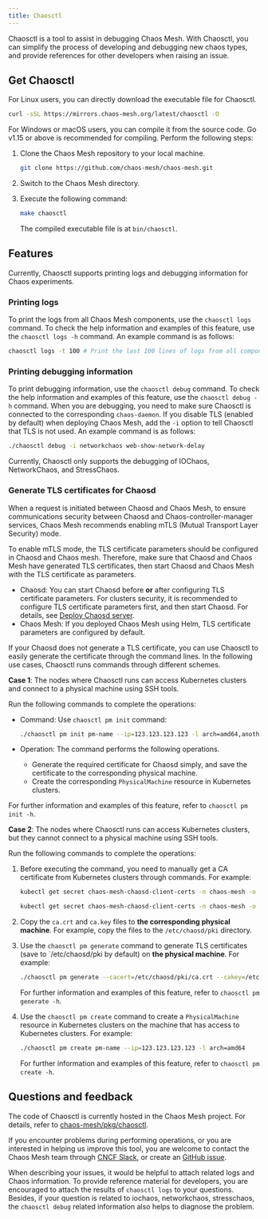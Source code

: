 ```yaml
---
title: Chaosctl
---
```


Chaosctl is a tool to assist in debugging Chaos Mesh. With Chaosctl, you can simplify the process of developing and debugging new chaos types, and provide references for other developers when raising an issue.

## Get Chaosctl

For Linux users, you can directly download the executable file for Chaosctl.

```bash
curl -sSL https://mirrors.chaos-mesh.org/latest/chaosctl -O
```

For Windows or macOS users, you can compile it from the source code. Go v1.15 or above is recommended for compiling. Perform the following steps:

1. Clone the Chaos Mesh repository to your local machine.

   ```bash
   git clone https://github.com/chaos-mesh/chaos-mesh.git
   ```

2. Switch to the Chaos Mesh directory.

3. Execute the following command:

   ```bash
   make chaosctl
   ```

   The compiled executable file is at `bin/chaosctl`.

## Features

Currently, Chaosctl supports printing logs and debugging information for Chaos experiments.

### Printing logs

To print the logs from all Chaos Mesh components, use the `chaosctl logs` command. To check the help information and examples of this feature, use the `chaosctl logs -h` command. An example command is as follows:

```bash
chaosctl logs -t 100 # Print the last 100 lines of logs from all components
```

### Printing debugging information

To print debugging information, use the `chaosctl debug` command. To check the help information and examples of this feature, use the `chaosctl debug -h` command. When you are debugging, you need to make sure Chaosctl is connected to the corresponding `chaos-daemon`. If you disable TLS (enabled by default) when deploying Chaos Mesh, add the `-i` option to tell Chaosctl that TLS is not used. An example command is as follows:

```bash
./chaosctl debug -i networkchaos web-show-network-delay
```

Currently, Chaosctl only supports the debugging of IOChaos, NetworkChaos, and StressChaos.

### Generate TLS certificates for Chaosd

When a request is initiated between Chaosd and Chaos Mesh, to ensure communications security between Chaosd and Chaos-controller-manager services, Chaos Mesh recommends enabling mTLS (Mutual Transport Layer Security) mode.

To enable mTLS mode, the TLS certificate parameters should be configured in Chaosd and Chaos mesh. Therefore, make sure that Chaosd and Chaos Mesh have generated TLS certificates, then start Chaosd and Chaos Mesh with the TLS certificate as parameters.

- Chaosd: You can start Chaosd before **or** after configuring TLS certificate parameters. For clusters security, it is recommended to configure TLS certificate parameters first, and then start Chaosd. For details, see [Deploy Chaosd server](simulate-physical-machine-chaos.md#deploy-chaosd-server).
- Chaos Mesh: If you deployed Chaos Mesh using Helm, TLS certificate parameters are configured by default.

If your Chaosd does not generate a TLS certificate, you can use Chaosctl to easily generate the certificate through the command lines. In the following use cases, Chaosctl runs commands through different schemes.

**Case 1**: The nodes where Chaosctl runs can access Kubernetes clusters and connect to a physical machine using SSH tools.

Run the following commands to complete the operations:

- Command: Use `chaosctl pm init` command:

  ```bash
  ./chaosctl pm init pm-name --ip=123.123.123.123 -l arch=amd64,anotherkey=value
  ```

- Operation: The command performs the following operations.

  - Generate the required certificate for Chaosd simply, and save the certificate to the corresponding physical machine.
  - Create the corresponding `PhysicalMachine` resource in Kubernetes clusters.

For further information and examples of this feature, refer to `chaosctl pm init -h`.

**Case 2**: The nodes where Chaosctl runs can access Kubernetes clusters, but they cannot connect to a physical machine using SSH tools.

Run the following commands to complete the operations:

1. Before executing the command, you need to manually get a CA certificate from Kubernetes clusters through commands. For example:

   ```bash
   kubectl get secret chaos-mesh-chaosd-client-certs -n chaos-mesh -o "jsonpath={.data['ca\.crt']}" | base64 -d > ca.crt

   kubectl get secret chaos-mesh-chaosd-client-certs -n chaos-mesh -o "jsonpath={.data['ca\.key']}" | base64 -d> ca.key
   ```

2. Copy the `ca.crt` and `ca.key` files to **the corresponding physical machine**. For example, copy the files to the `/etc/chaosd/pki` directory.

3. Use the `chaosctl pm generate` command to generate TLS certificates (save to \`/etc/chaosd/pki by default) on **the physical machine**. For example:

   ```bash
   ./chaosctl pm generate --cacert=/etc/chaosd/pki/ca.crt --cakey=/etc/chaosd/pki/ca.key
   ```

   For further information and examples of this feature, refer to `chaosctl pm generate -h`.

4. Use the `chaosctl pm create` command to create a `PhysicalMachine` resource in Kubernetes clusters on the machine that has access to Kubernetes clusters. For example:

   ```bash
   ./chaosctl pm create pm-name --ip=123.123.123.123 -l arch=amd64
   ```

   For further information and examples of this feature, refer to `chaosctl pm create -h`.

## Questions and feedback

The code of Chaosctl is currently hosted in the Chaos Mesh project. For details, refer to [chaos-mesh/pkg/chaosctl](https://github.com/chaos-mesh/chaos-mesh/tree/master/pkg/chaosctl).

If you encounter problems during performing operations, or you are interested in helping us improve this tool, you are welcome to contact the Chaos Mesh team through [CNCF Slack](https://cloud-native.slack.com/archives/C0193VAV272), or create an [GitHub issue](https://github.com/chaos-mesh/chaos-mesh/issues).

When describing your issues, it would be helpful to attach related logs and Chaos information. To provide reference material for developers, you are encouraged to attach the results of `chaosctl logs` to your questions. Besides, if your question is related to iochaos, networkchaos, stresschaos, the `chaosctl debug` related information also helps to diagnose the problem.
